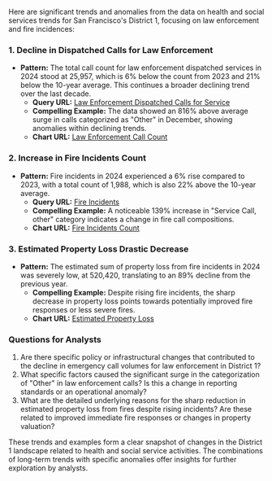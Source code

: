Here are significant trends and anomalies from the data on health and social services trends for San Francisco's District 1, focusing on law enforcement and fire incidences:

### 1. Decline in Dispatched Calls for Law Enforcement
- **Pattern:** The total call count for law enforcement dispatched services in 2024 stood at 25,957, which is 6% below the count from 2023 and 21% below the 10-year average. This continues a broader declining trend over the last decade.
  - **Query URL:** [Law Enforcement Dispatched Calls for Service](https://data.sfgov.org/resource/2zdj-bwza.json?%24query=SELECT+agency%2C+call_type_final_desc%2C+disposition%2C+priority_final%2C+supervisor_district%2C+police_district%2C+analysis_neighborhood%2C+date_trunc_y%28received_datetime%29+AS+year%2C+COUNT%28%2A%29+AS+call_count+WHERE+received_datetime+%3E%3D%272014-01-01%27+GROUP+BY+agency%2C+call_type_final_desc%2C+disposition%2C+priority_final%2C+supervisor_district%2C+police_district%2C+analysis_neighborhood%2C+year+ORDER+BY+year+LIMIT+5000+OFFSET+535000)
  - **Compelling Example:** The data showed an 816% above average surge in calls categorized as "Other" in December, showing anomalies within declining trends.
  - **Chart URL:** [Law Enforcement Call Count](../static/chart_7b5cf1.png)

### 2. Increase in Fire Incidents Count
- **Pattern:** Fire incidents in 2024 experienced a 6% rise compared to 2023, with a total count of 1,988, which is also 22% above the 10-year average.
  - **Query URL:** [Fire Incidents](https://data.sfgov.org/resource/wr8u-xric.json?%24query=SELECT+date_trunc_y%28incident_date%29+AS+year%2C+count%28%2A%29+AS+fire_incident_count+%2C+sum%28estimated_property_loss%29+AS+estimated_property_loss_sum%2C+structure_type%2C+supervisor_district+WHERE+incident_date+%3E%3D%272014-01-01%27+GROUP+BY+year%2C+structure_type%2C+supervisor_district+ORDER+BY+year+LIMIT+5000+OFFSET+140000)
  - **Compelling Example:** A noticeable 139% increase in "Service Call, other" category indicates a change in fire call compositions.
  - **Chart URL:** [Fire Incidents Count](../static/chart_3b318b.png)

### 3. Estimated Property Loss Drastic Decrease
- **Pattern:** The estimated sum of property loss from fire incidents in 2024 was severely low, at 520,420, translating to an 89% decline from the previous year.
  - **Compelling Example:** Despite rising fire incidents, the sharp decrease in property loss points towards potentially improved fire responses or less severe fires.
  - **Chart URL:** [Estimated Property Loss](../static/chart_4ef262.png)

### Questions for Analysts
1. Are there specific policy or infrastructural changes that contributed to the decline in emergency call volumes for law enforcement in District 1?
2. What specific factors caused the significant surge in the categorization of "Other" in law enforcement calls? Is this a change in reporting standards or an operational anomaly?
3. What are the detailed underlying reasons for the sharp reduction in estimated property loss from fires despite rising incidents? Are these related to improved immediate fire responses or changes in property valuation? 

These trends and examples form a clear snapshot of changes in the District 1 landscape related to health and social service activities. The combinations of long-term trends with specific anomalies offer insights for further exploration by analysts.